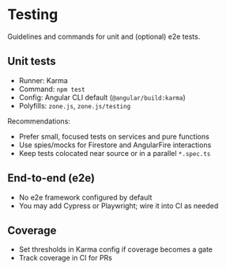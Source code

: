 # Testing

Guidelines and commands for unit and (optional) e2e tests.

## Unit tests

- Runner: Karma
- Command: `npm test`
- Config: Angular CLI default (`@angular/build:karma`)
- Polyfills: `zone.js`, `zone.js/testing`

Recommendations:
- Prefer small, focused tests on services and pure functions
- Use spies/mocks for Firestore and AngularFire interactions
- Keep tests colocated near source or in a parallel `*.spec.ts`

## End-to-end (e2e)

- No e2e framework configured by default
- You may add Cypress or Playwright; wire it into CI as needed

## Coverage

- Set thresholds in Karma config if coverage becomes a gate
- Track coverage in CI for PRs
